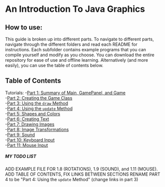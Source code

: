 # An Introduction To Java Graphics
## How to use:
This guide is broken up into different parts. To navigate to different parts, navigate through the different folders and read each README for instructions. Each subfolder contains example programs that you can compile yourself and modify as you choose. You can download the entire repository for ease of use and offline learning. Alternatively (and more easily), you can use the table of contents below.

## Table of Contents

Tutorials:
-[Part 1: Summary of Main, GamePanel, and Game](https://github.com/Motirock/An-Introduction-To-Java-Graphics/tree/main/Tutorials/Part%201)  
-[Part 2: Creating the Game Class](https://github.com/Motirock/An-Introduction-To-Java-Graphics/tree/main/Tutorials/Part%202)  
-[Part 3: Using the `draw` Method](https://github.com/Motirock/An-Introduction-To-Java-Graphics/tree/main/Tutorials/Part%203)  
-[Part 4: Using the `update` Method](https://github.com/Motirock/An-Introduction-To-Java-Graphics/tree/main/Tutorials/Part%204)  
-[Part 5: Shapes and Colors](https://github.com/Motirock/An-Introduction-To-Java-Graphics/tree/main/Tutorials/Part%205)  
-[Part 6: Creating Text](https://github.com/Motirock/An-Introduction-To-Java-Graphics/tree/main/Tutorials/Part%206)  
-[Part 7: Drawing Images](https://github.com/Motirock/An-Introduction-To-Java-Graphics/tree/main/Tutorials/Part%207)  
-[Part 8: Image Transformations](https://github.com/Motirock/An-Introduction-To-Java-Graphics/tree/main/Tutorials/Part%208)  
-[Part 9: Sound](https://github.com/Motirock/An-Introduction-To-Java-Graphics/tree/main/Tutorials/Part%209)  
-[Part 10: Keyboard Input](https://github.com/Motirock/An-Introduction-To-Java-Graphics/tree/main/Tutorials/Part%2010)  
-[Part 11: Mouse Input](https://github.com/Motirock/An-Introduction-To-Java-Graphics/tree/main/Tutorials/Part%2011)  


##### MY TODO LIST

ADD EXAMPLE FILE FOR 1.8 (ROTATIONS), 1.9 (SOUND), and 1.11 (MOUSE). 
ADD TABLE OF CONTENTS, FIX LINKS BETWEEN SECTIONS
RENAME PART 4 to be "Part 4: Using the `update` Method" (change links in part 3)

